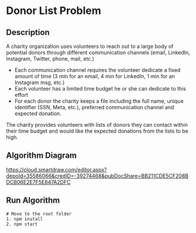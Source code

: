 # Donor List Problem #
## Description ##
A charity organization uses volunteers to reach out to a large body of potential donors through
different communication channels (email, LinkedIn, Instagram, Twitter, phone, mail, etc.)

- Each communication channel requires the volunteer dedicate a fixed amount of time (3
min for an email, 4 min for LinkedIn, 1 min for an Instagram msg, etc.)
- Each volunteer has a limited time budget he or she can dedicate to this effort
- For each donor the charity keeps a file including the full name, unique identifier (SSN,
Meta, etc.), preferred communication channel and expected donation.

The charity provides volunteers with lists of donors they can contact within their time budget
and would like the expected donations from the lists to be high.

## Algorithm Diagram #
https://cloud.smartdraw.com/editor.aspx?depoId=35586066&credID=-39274468&pubDocShare=BB211CDE5CF208BDCB06E2E7F5E847A2DFC

## Run Algorithm
```
# Move to the root folder
1. npm install
2. npm start
```